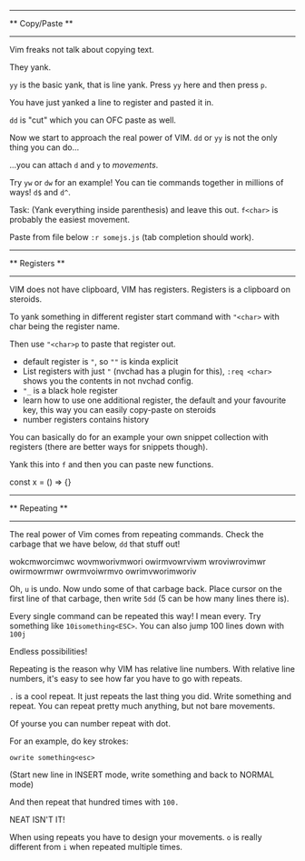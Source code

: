 ****************
** Copy/Paste **
****************

Vim freaks not talk about copying text.

They yank.

`yy` is the basic yank, that is line yank. Press `yy` here and then press `p`.

You have just yanked a line to register and pasted it in.

`dd` is "cut" which you can OFC paste as well.

Now we start to approach the real power of VIM. `dd` or `yy` is not the only thing you can do...

...you can attach `d` and `y` to _movements_.

Try `yw` or `dw` for an example! You can tie commands together in millions of ways! `d$` and `d^`.

Task: (Yank everything inside parenthesis) and leave this out. `f<char>` is probably the easiest movement.

Paste from file below `:r somejs.js` (tab completion should work).

***************
** Registers **
***************

VIM does not have clipboard, VIM has registers. Registers is a clipboard on steroids.

To yank something in different register start command with `"<char>` with char being the register name.

Then use `"<char>p` to paste that register out.

- default register is `"`, so `""` is kinda explicit
- List registers with just `"` (nvchad has a plugin for this), `:req <char>` shows you the contents in not nvchad config.
- `"_` is a black hole register
- learn how to use one additional register, the default and your favourite key, this way you can easily copy-paste on steroids
- number registers contains history

You can basically do for an example your own snippet collection with registers (there are better ways for snippets though).

Yank this into `f` and then you can paste new functions.

const x = () => {}

***************
** Repeating **
***************

The real power of Vim comes from repeating commands. Check the carbage that we have below, `dd` that stuff out!

wokcmworcimwc
wovmworivmwori
owirmvowrviwm
wroviwrovimwr
owirmowrmwr
owrmvoiwrmvo
owrimvworimworiv

Oh, `u` is undo. Now undo some of that carbage back. Place cursor on the first line of that carbage, then write `5dd` (5 can be how many lines there is).

Every single command can be repeated this way! I mean every. Try something like `10isomething<ESC>`. You can also jump 100 lines down with `100j`

Endless possibilities!

Repeating is the reason why VIM has relative line numbers. With relative line numbers, it's easy to see how far you have to go with repeats.

`.` is a cool repeat. It just repeats the last thing you did. Write something and repeat. You can repeat pretty much anything, but not bare movements.

Of yourse you can number repeat with dot.

For an example, do key strokes:

`owrite something<esc>`

(Start new line in INSERT mode, write something and back to NORMAL mode)

And then repeat that hundred times with `100.`

NEAT ISN'T IT!

When using repeats you have to design your movements. `o` is really different from `i` when repeated multiple times.

